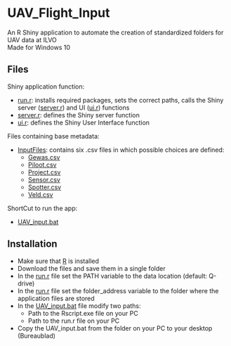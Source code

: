 # UAV_Flight_Input
An R Shiny application to automate the creation of standardized folders for UAV data at ILVO  
Made for Windows 10

## Files
Shiny application function:
- [run.r](run.r): installs required packages, sets the correct paths, calls the Shiny server ([server.r](server.r)) and UI ([ui.r](ui.r)) functions
- [server.r](server.r): defines the Shiny server function
- [ui.r](ui.r): defines the Shiny User Interface function

Files containing base metadata:
- [InputFiles](InputFiles): contains six .csv files in which possible choices are defined:
    - [Gewas.csv](InputFiles/Gewas.csv)
    - [Piloot.csv](InputFiles/Piloot.csv)
    - [Project.csv](InputFiles/Project.csv)
    - [Sensor.csv](InputFiles/Sensor.csv)
    - [Spotter.csv](InputFiles/Spotter.csv)
    - [Veld.csv](InputFiles/Veld.csv)

ShortCut to run the app:
- [UAV_input.bat](UAV_input.bat)


## Installation
- Make sure that [R](https://cran.r-project.org/bin/windows/base/) is installed
- Download the files and save them in a single folder
- In the [run.r](run.r) file set the PATH variable to the data location (default: Q-drive)
- In the [run.r](run.r) file set the folder_address variable to the folder where the application files are stored
- In the [UAV_input.bat](UAV_input.bat) file modify two paths:
    - Path to the Rscript.exe file on your PC
    - Path to the run.r file on your PC
- Copy the UAV_input.bat from the folder on your PC to your desktop (Bureaublad)
